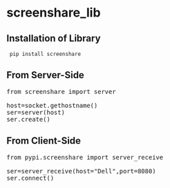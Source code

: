 # screenshare_lib

## Installation of Library
<pre><code> pip install screenshare </code></pre>

## From Server-Side
<pre lang='sh'>
from screenshare import server

host=socket.gethostname()
ser=server(host)
ser.create()
</pre>

## From Client-Side
<pre lang='sh'>
from pypi.screenshare import server_receive
  
ser=server_receive(host="Dell",port=8080)
ser.connect()
</pre>


